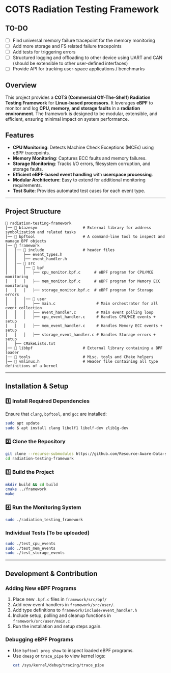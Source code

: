 # **COTS Radiation Testing Framework**

## **TO-DO**

- [ ] Find universal memory failure tracepoint for the memory monitoring
- [ ] Add more storage and FS related failure tracepoints
- [ ] Add tests for triggering errors
- [ ] Structured logging and offloading to other device using UART and CAN (should be extensible to other user-defined interfaces)
- [ ] Provide API for tracking user-space applications / benchmarks

## **Overview**

This project provides a **COTS (Commercial Off-The-Shelf) Radiation Testing Framework** for **Linux-based processors**. It leverages **eBPF** to monitor and log **CPU, memory, and storage faults** in a **radiation environment**. The framework is designed to be modular, extensible, and efficient, ensuring minimal impact on system performance.

## **Features**

- **CPU Monitoring**: Detects Machine Check Exceptions (MCEs) using eBPF tracepoints.
- **Memory Monitoring**: Captures ECC faults and memory failures.
- **Storage Monitoring**: Tracks I/O errors, filesystem corruption, and storage faults.
- **Efficient eBPF-based event handling** with **userspace processing**.
- **Modular Architecture**: Easy to extend for additional monitoring requirements.
- **Test Suite**: Provides automated test cases for each event type.

---

## **Project Structure**

```
📂 radiation-testing-framework
│── 📂 blazesym                    # External library for address symbolization and related tasks
│── 📂 bpftool                     # A command-line tool to inspect and manage BPF objects
│── 📂 framework
│   │── 📂 include                 # header files
│   │   ├── event_types.h
│   │   ├── event_handler.h
│   │── 📂 src
│   │   │── 📂 bpf
│   │   │   ├── cpu_monitor.bpf.c      # eBPF program for CPU/MCE monitoring
│   │   │   ├── mem_monitor.bpf.c      # eBPF program for Memory ECC monitoring
│   │   │   ├── storage_monitor.bpf.c  # eBPF program for Storage errors
│   │   │── 📂 user
│   │   │   ├── main.c                  # Main orchestrator for all event collection
│   │   │   ├── event_handler.c         # Main event polling loop
│   │   │   ├── cpu_event_handler.c     # Handles CPU/MCE events + setup
│   │   │   ├── mem_event_handler.c     # Handles Memory ECC events + setup
│   │   │   ├── storage_event_handler.c # Handles Storage errors + setup
│   ├── CMakeLists.txt
│── 📂 libbpf                      # External library containing a BPF loader
│── 📂 tools                       # Misc. tools and CMake helpers
│── 📂 vmlinux.h                   # Header file containing all type definitions of a kernel
```

---

## **Installation & Setup**

### **1️⃣ Install Required Dependencies**

Ensure that `clang`, `bpftool`, and `gcc` are installed:

```sh
sudo apt update
sudo $ apt install clang libelf1 libelf-dev zlib1g-dev
```

### **2️⃣ Clone the Repository**

```sh
git clone --recurse-submodules https://github.com/Resource-Aware-Data-systems-RAD/radiation-testing-framework
cd radiation-testing-framework
```

### **3️⃣ Build the Project**

```sh
mkdir build && cd build
cmake ../framework
make
```

### **4️⃣ Run the Monitoring System**

```sh
sudo ./radiation_testing_framework
```

### **Individual Tests (To be uploaded)**

```sh
sudo ./test_cpu_events
sudo ./test_mem_events
sudo ./test_storage_events
```

---

## **Development & Contribution**

### **Adding New eBPF Programs**

1. Place new `.bpf.c` files in `framework/src/bpf/`
2. Add new event handlers in `framework/src/user/`.
3. Add type definitions to `framework/include/event_handler.h`
4. Include setup, polling and cleanup functions in `framework/src/user/main.c`
5. Run the installation and setup steps again.

### **Debugging eBPF Programs**

- Use `bpftool prog show` to inspect loaded eBPF programs.
- Use `dmesg` or `trace_pipe` to view kernel logs:
  ```sh
  cat /sys/kernel/debug/tracing/trace_pipe
  ```

<!-- ---

## **License**

This project is licensed under the **MIT License**.

---

## **Acknowledgments**

Special thanks to the **Linux eBPF community** and the **libbpf** maintainers for their open-source contributions.

---

## **Contact**

For issues, suggestions, or contributions, please open an **issue** or submit a **pull request** on GitHub.

🚀 **Happy Monitoring!** 🚀 -->
